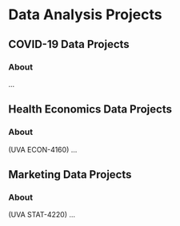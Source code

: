 # Data Analysis Projects


## COVID-19 Data Projects

### About
...


## Health Economics Data Projects

### About
(UVA ECON-4160)
... 


## Marketing Data Projects

### About
(UVA STAT-4220)
...
